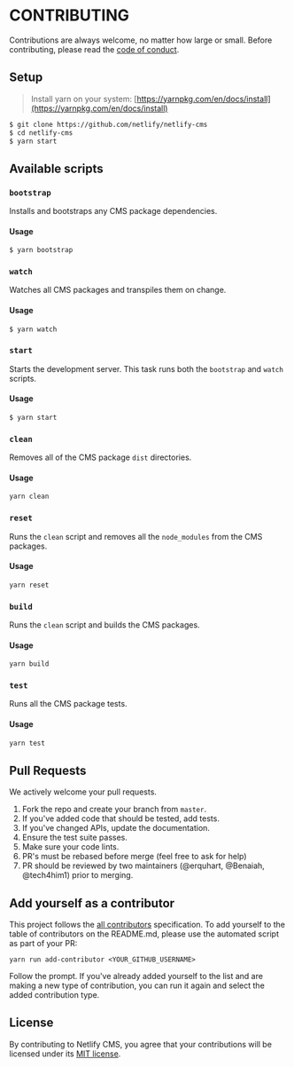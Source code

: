 # CONTRIBUTING

Contributions are always welcome, no matter how large or small. Before contributing,
please read the [code of conduct](CODE_OF_CONDUCT.md).

## Setup

> Install yarn on your system: [https://yarnpkg.com/en/docs/install](https://yarnpkg.com/en/docs/install)

```sh
$ git clone https://github.com/netlify/netlify-cms
$ cd netlify-cms
$ yarn start
```

## Available scripts

### `bootstrap`

Installs and bootstraps any CMS package dependencies.

#### Usage

```sh
$ yarn bootstrap
```

### `watch`

Watches all CMS packages and transpiles them on change.

#### Usage

```sh
$ yarn watch
```

### `start`

Starts the development server. This task runs both the `bootstrap` and `watch` scripts.

#### Usage

```sh
$ yarn start
```

### `clean`

Removes all of the CMS package `dist` directories.

#### Usage

```sh
yarn clean
```

### `reset`

Runs the `clean` script and removes all the `node_modules` from the CMS packages.

#### Usage

```sh
yarn reset
```

### `build`

Runs the `clean` script and builds the CMS packages.

#### Usage

```sh
yarn build
```

### `test`

Runs all the CMS package tests.

#### Usage

```sh
yarn test
```

## Pull Requests

We actively welcome your pull requests.

1. Fork the repo and create your branch from `master`.
2. If you've added code that should be tested, add tests.
3. If you've changed APIs, update the documentation.
4. Ensure the test suite passes.
5. Make sure your code lints.
6. PR's must be rebased before merge (feel free to ask for help)
7. PR should be reviewed by two maintainers (@erquhart, @Benaiah, @tech4him1) prior to merging.

## Add yourself as a contributor

This project follows the [all contributors](https://github.com/kentcdodds/all-contributors) specification. To add yourself to the table of contributors on the README.md,
please use the automated script as part of your PR:

```console
yarn run add-contributor <YOUR_GITHUB_USERNAME>
```

Follow the prompt. If you've already added yourself to the list and are making a
new type of contribution, you can run it again and select the added contribution
type.

## License

By contributing to Netlify CMS, you agree that your contributions will be licensed
under its [MIT license](LICENSE).
